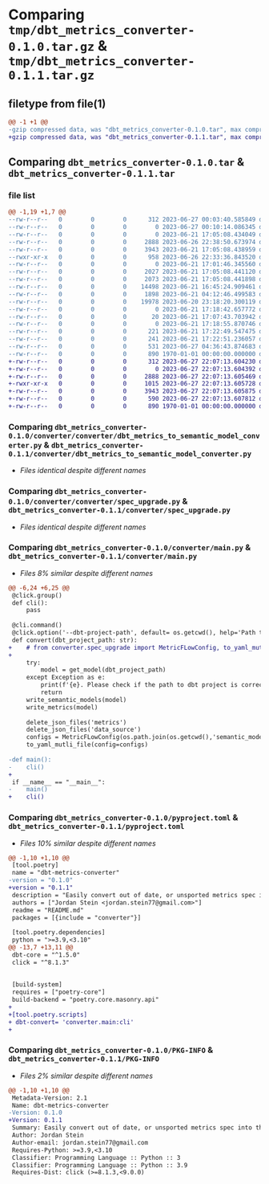 # Comparing `tmp/dbt_metrics_converter-0.1.0.tar.gz` & `tmp/dbt_metrics_converter-0.1.1.tar.gz`

## filetype from file(1)

```diff
@@ -1 +1 @@
-gzip compressed data, was "dbt_metrics_converter-0.1.0.tar", max compression
+gzip compressed data, was "dbt_metrics_converter-0.1.1.tar", max compression
```

## Comparing `dbt_metrics_converter-0.1.0.tar` & `dbt_metrics_converter-0.1.1.tar`

### file list

```diff
@@ -1,19 +1,7 @@
--rw-r--r--   0        0        0      312 2023-06-27 00:03:40.585849 dbt_metrics_converter-0.1.0/README.md
--rw-r--r--   0        0        0        0 2023-06-27 00:10:14.086345 dbt_metrics_converter-0.1.0/converter/__init_.py
--rw-r--r--   0        0        0        0 2023-06-21 17:05:08.434049 dbt_metrics_converter-0.1.0/converter/converter/__init__.py
--rw-r--r--   0        0        0     2888 2023-06-26 22:38:50.673974 dbt_metrics_converter-0.1.0/converter/converter/dbt_metrics_to_semantic_model_converter.py
--rw-r--r--   0        0        0     3943 2023-06-21 17:05:08.438959 dbt_metrics_converter-0.1.0/converter/converter/spec_upgrade.py
--rwxr-xr-x   0        0        0      958 2023-06-26 22:33:36.843520 dbt_metrics_converter-0.1.0/converter/main.py
--rw-r--r--   0        0        0        0 2023-06-21 17:01:46.345560 dbt_metrics_converter-0.1.0/converter/metricflow_parsing/__init__.py
--rw-r--r--   0        0        0     2027 2023-06-21 17:05:08.441120 dbt_metrics_converter-0.1.0/converter/metricflow_parsing/__pycache__/dbt_cloud_to_model.cpython-39.pyc
--rw-r--r--   0        0        0     2073 2023-06-21 17:05:08.441898 dbt_metrics_converter-0.1.0/converter/metricflow_parsing/__pycache__/dbt_dir_to_model.cpython-39.pyc
--rw-r--r--   0        0        0    14498 2023-06-21 16:45:24.909461 dbt_metrics_converter-0.1.0/converter/metricflow_parsing/__pycache__/dbt_to_metricflow.cpython-39.pyc
--rw-r--r--   0        0        0     1898 2023-06-21 04:12:46.499583 dbt_metrics_converter-0.1.0/converter/metricflow_parsing/dbt_dir_to_model.py
--rw-r--r--   0        0        0    19978 2023-06-20 23:18:20.300119 dbt_metrics_converter-0.1.0/converter/metricflow_parsing/dbt_to_metricflow.py
--rw-r--r--   0        0        0        0 2023-06-21 17:18:42.657772 dbt_metrics_converter-0.1.0/converter/tests/__init__.py
--rw-r--r--   0        0        0       20 2023-06-21 17:07:43.703942 dbt_metrics_converter-0.1.0/converter/tests/fixtures.py
--rw-r--r--   0        0        0        0 2023-06-21 17:18:55.870746 dbt_metrics_converter-0.1.0/converter/tests/unit/__init__.py
--rw-r--r--   0        0        0      221 2023-06-21 17:22:49.547475 dbt_metrics_converter-0.1.0/converter/tests/unit/test_create_manifest.py
--rw-r--r--   0        0        0      241 2023-06-21 17:22:51.236057 dbt_metrics_converter-0.1.0/converter/tests/unit/test_generate_semantic_manifest.py
--rw-r--r--   0        0        0      531 2023-06-27 04:36:43.874683 dbt_metrics_converter-0.1.0/pyproject.toml
--rw-r--r--   0        0        0      890 1970-01-01 00:00:00.000000 dbt_metrics_converter-0.1.0/PKG-INFO
+-rw-r--r--   0        0        0      312 2023-06-27 22:07:13.604230 dbt_metrics_converter-0.1.1/README.md
+-rw-r--r--   0        0        0        0 2023-06-27 22:07:13.604392 dbt_metrics_converter-0.1.1/converter/__init__.py
+-rw-r--r--   0        0        0     2888 2023-06-27 22:07:13.605469 dbt_metrics_converter-0.1.1/converter/dbt_metrics_to_semantic_model_converter.py
+-rwxr-xr-x   0        0        0     1015 2023-06-27 22:07:13.605728 dbt_metrics_converter-0.1.1/converter/main.py
+-rw-r--r--   0        0        0     3943 2023-06-27 22:07:13.605875 dbt_metrics_converter-0.1.1/converter/spec_upgrade.py
+-rw-r--r--   0        0        0      590 2023-06-27 22:07:13.607812 dbt_metrics_converter-0.1.1/pyproject.toml
+-rw-r--r--   0        0        0      890 1970-01-01 00:00:00.000000 dbt_metrics_converter-0.1.1/PKG-INFO
```

### Comparing `dbt_metrics_converter-0.1.0/converter/converter/dbt_metrics_to_semantic_model_converter.py` & `dbt_metrics_converter-0.1.1/converter/dbt_metrics_to_semantic_model_converter.py`

 * *Files identical despite different names*

### Comparing `dbt_metrics_converter-0.1.0/converter/converter/spec_upgrade.py` & `dbt_metrics_converter-0.1.1/converter/spec_upgrade.py`

 * *Files identical despite different names*

### Comparing `dbt_metrics_converter-0.1.0/converter/main.py` & `dbt_metrics_converter-0.1.1/converter/main.py`

 * *Files 8% similar despite different names*

```diff
@@ -6,24 +6,25 @@
 @click.group()
 def cli():
     pass
 
 @cli.command()
 @click.option('--dbt-project-path', default= os.getcwd(), help='Path to dbt project containing models and metrics')
 def convert(dbt_project_path: str):
+    # from converter.spec_upgrade import MetricFLowConfig, to_yaml_mutli_file
+
     try:
         model = get_model(dbt_project_path)
     except Exception as e:
         print(f'{e}. Please check if the path to dbt project is correct: {dbt_project_path}')
         return
     write_semantic_models(model)
     write_metrics(model)
 
     delete_json_files('metrics')
     delete_json_files('data_source')
     configs = MetricFLowConfig(os.path.join(os.getcwd(),'semantic_models'), os.path.join(os.getcwd(),'metrics'))
     to_yaml_mutli_file(config=configs)
 
-def main():
-    cli()
+
 if __name__ == "__main__":
-    main()
+    cli()
```

### Comparing `dbt_metrics_converter-0.1.0/pyproject.toml` & `dbt_metrics_converter-0.1.1/pyproject.toml`

 * *Files 10% similar despite different names*

```diff
@@ -1,10 +1,10 @@
 [tool.poetry]
 name = "dbt-metrics-converter"
-version = "0.1.0"
+version = "0.1.1"
 description = "Easily convert out of date, or unsported metrics spec into the latest suported metrics spec in dbt"
 authors = ["Jordan Stein <jordan.stein77@gmail.com>"]
 readme = "README.md"
 packages = [{include = "converter"}]
 
 [tool.poetry.dependencies]
 python = ">=3.9,<3.10"
@@ -13,7 +13,11 @@
 dbt-core = "^1.5.0"
 click = "^8.1.3"
 
 
 [build-system]
 requires = ["poetry-core"]
 build-backend = "poetry.core.masonry.api"
+
+[tool.poetry.scripts]
+ dbt-convert= 'converter.main:cli'
+
```

### Comparing `dbt_metrics_converter-0.1.0/PKG-INFO` & `dbt_metrics_converter-0.1.1/PKG-INFO`

 * *Files 2% similar despite different names*

```diff
@@ -1,10 +1,10 @@
 Metadata-Version: 2.1
 Name: dbt-metrics-converter
-Version: 0.1.0
+Version: 0.1.1
 Summary: Easily convert out of date, or unsported metrics spec into the latest suported metrics spec in dbt
 Author: Jordan Stein
 Author-email: jordan.stein77@gmail.com
 Requires-Python: >=3.9,<3.10
 Classifier: Programming Language :: Python :: 3
 Classifier: Programming Language :: Python :: 3.9
 Requires-Dist: click (>=8.1.3,<9.0.0)
```

